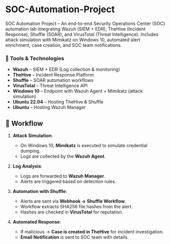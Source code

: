 # SOC-Automation-Project
SOC Automation Project – An end-to-end Security Operations Center (SOC) automation lab integrating Wazuh (SIEM + EDR), TheHive (Incident Response), Shuffle (SOAR), and VirusTotal (Threat Intelligence). Includes attack simulation with Mimikatz on Windows 10, automated alert enrichment, case creation, and SOC team notifications.

### 🔧 Tools & Technologies
- **Wazuh** – SIEM + EDR (Log collection & monitoring)
- **TheHive** – Incident Response Platform
- **Shuffle** – SOAR automation workflows
- **VirusTotal** – Threat Intelligence API
- **Windows 10** – Endpoint with Wazuh Agent + Mimikatz (attack simulation)
- **Ubuntu 22.04** – Hosting TheHive & Shuffle
- **Ubuntu** – Hosting Wazuh Manager

## 🔄 Workflow
1. **Attack Simulation**:
   - On Windows 10, **Mimikatz** is executed to simulate credential dumping.
   - Logs are collected by the **Wazuh Agent**.

2. **Log Analysis**:
   - Logs are forwarded to **Wazuh Manager**.
   - Alerts are triggered based on detection rules.

3. **Automation with Shuffle**:
   - Alerts are sent via **Webhook → Shuffle Workflow**.
   - Workflow extracts SHA256 file hashes from the alert.
   - Hashes are checked in **VirusTotal** for reputation.

4. **Automated Response**:
   - If malicious → **Case is created in TheHive** for incident investigation.
   - **Email Notification** is sent to SOC team with details.
     
